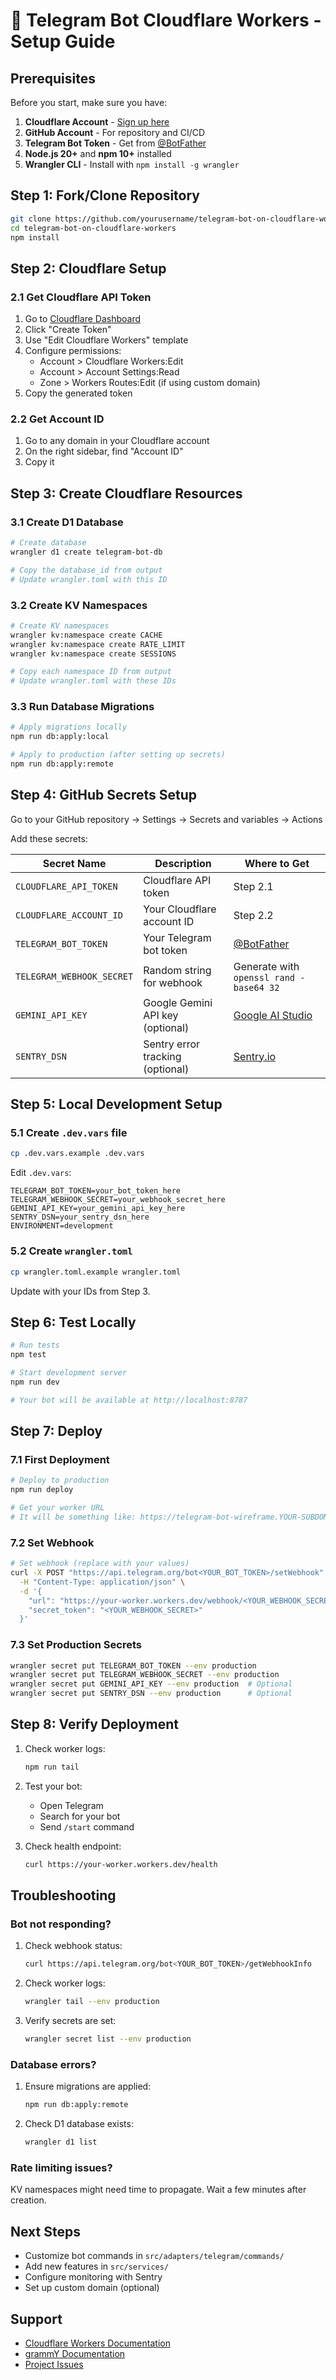 # 🔧 Telegram Bot Cloudflare Workers - Setup Guide

## Prerequisites

Before you start, make sure you have:

1. **Cloudflare Account** - [Sign up here](https://dash.cloudflare.com/sign-up)
2. **GitHub Account** - For repository and CI/CD
3. **Telegram Bot Token** - Get from [@BotFather](https://t.me/botfather)
4. **Node.js 20+** and **npm 10+** installed
5. **Wrangler CLI** - Install with `npm install -g wrangler`

## Step 1: Fork/Clone Repository

```bash
git clone https://github.com/yourusername/telegram-bot-on-cloudflare-workers.git
cd telegram-bot-on-cloudflare-workers
npm install
```

## Step 2: Cloudflare Setup

### 2.1 Get Cloudflare API Token

1. Go to [Cloudflare Dashboard](https://dash.cloudflare.com/profile/api-tokens)
2. Click "Create Token"
3. Use "Edit Cloudflare Workers" template
4. Configure permissions:
   - Account > Cloudflare Workers:Edit
   - Account > Account Settings:Read
   - Zone > Workers Routes:Edit (if using custom domain)
5. Copy the generated token

### 2.2 Get Account ID

1. Go to any domain in your Cloudflare account
2. On the right sidebar, find "Account ID"
3. Copy it

## Step 3: Create Cloudflare Resources

### 3.1 Create D1 Database

```bash
# Create database
wrangler d1 create telegram-bot-db

# Copy the database_id from output
# Update wrangler.toml with this ID
```

### 3.2 Create KV Namespaces

```bash
# Create KV namespaces
wrangler kv:namespace create CACHE
wrangler kv:namespace create RATE_LIMIT
wrangler kv:namespace create SESSIONS

# Copy each namespace ID from output
# Update wrangler.toml with these IDs
```

### 3.3 Run Database Migrations

```bash
# Apply migrations locally
npm run db:apply:local

# Apply to production (after setting up secrets)
npm run db:apply:remote
```

## Step 4: GitHub Secrets Setup

Go to your GitHub repository → Settings → Secrets and variables → Actions

Add these secrets:

| Secret Name | Description | Where to Get |
|------------|-------------|--------------|
| `CLOUDFLARE_API_TOKEN` | Cloudflare API token | Step 2.1 |
| `CLOUDFLARE_ACCOUNT_ID` | Your Cloudflare account ID | Step 2.2 |
| `TELEGRAM_BOT_TOKEN` | Your Telegram bot token | [@BotFather](https://t.me/botfather) |
| `TELEGRAM_WEBHOOK_SECRET` | Random string for webhook | Generate with `openssl rand -base64 32` |
| `GEMINI_API_KEY` | Google Gemini API key (optional) | [Google AI Studio](https://makersuite.google.com/app/apikey) |
| `SENTRY_DSN` | Sentry error tracking (optional) | [Sentry.io](https://sentry.io) |

## Step 5: Local Development Setup

### 5.1 Create `.dev.vars` file

```bash
cp .dev.vars.example .dev.vars
```

Edit `.dev.vars`:

```env
TELEGRAM_BOT_TOKEN=your_bot_token_here
TELEGRAM_WEBHOOK_SECRET=your_webhook_secret_here
GEMINI_API_KEY=your_gemini_api_key_here
SENTRY_DSN=your_sentry_dsn_here
ENVIRONMENT=development
```

### 5.2 Create `wrangler.toml`

```bash
cp wrangler.toml.example wrangler.toml
```

Update with your IDs from Step 3.

## Step 6: Test Locally

```bash
# Run tests
npm test

# Start development server
npm run dev

# Your bot will be available at http://localhost:8787
```

## Step 7: Deploy

### 7.1 First Deployment

```bash
# Deploy to production
npm run deploy

# Get your worker URL
# It will be something like: https://telegram-bot-wireframe.YOUR-SUBDOMAIN.workers.dev
```

### 7.2 Set Webhook

```bash
# Set webhook (replace with your values)
curl -X POST "https://api.telegram.org/bot<YOUR_BOT_TOKEN>/setWebhook" \
  -H "Content-Type: application/json" \
  -d '{
    "url": "https://your-worker.workers.dev/webhook/<YOUR_WEBHOOK_SECRET>",
    "secret_token": "<YOUR_WEBHOOK_SECRET>"
  }'
```

### 7.3 Set Production Secrets

```bash
wrangler secret put TELEGRAM_BOT_TOKEN --env production
wrangler secret put TELEGRAM_WEBHOOK_SECRET --env production
wrangler secret put GEMINI_API_KEY --env production  # Optional
wrangler secret put SENTRY_DSN --env production      # Optional
```

## Step 8: Verify Deployment

1. Check worker logs:
   ```bash
   npm run tail
   ```

2. Test your bot:
   - Open Telegram
   - Search for your bot
   - Send `/start` command

3. Check health endpoint:
   ```bash
   curl https://your-worker.workers.dev/health
   ```

## Troubleshooting

### Bot not responding?

1. Check webhook status:
   ```bash
   curl https://api.telegram.org/bot<YOUR_BOT_TOKEN>/getWebhookInfo
   ```

2. Check worker logs:
   ```bash
   wrangler tail --env production
   ```

3. Verify secrets are set:
   ```bash
   wrangler secret list --env production
   ```

### Database errors?

1. Ensure migrations are applied:
   ```bash
   npm run db:apply:remote
   ```

2. Check D1 database exists:
   ```bash
   wrangler d1 list
   ```

### Rate limiting issues?

KV namespaces might need time to propagate. Wait a few minutes after creation.

## Next Steps

- Customize bot commands in `src/adapters/telegram/commands/`
- Add new features in `src/services/`
- Configure monitoring with Sentry
- Set up custom domain (optional)

## Support

- [Cloudflare Workers Documentation](https://developers.cloudflare.com/workers/)
- [grammY Documentation](https://grammy.dev/)
- [Project Issues](https://github.com/yourusername/telegram-bot-on-cloudflare-workers/issues)
